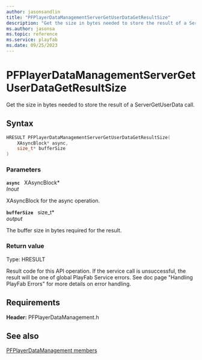 ```yaml
---
author: jasonsandlin
title: "PFPlayerDataManagementServerGetUserDataGetResultSize"
description: "Get the size in bytes needed to store the result of a ServerGetUserData call."
ms.author: jasonsa
ms.topic: reference
ms.service: playfab
ms.date: 09/25/2023
---
```


# PFPlayerDataManagementServerGetUserDataGetResultSize  

Get the size in bytes needed to store the result of a ServerGetUserData call.  

## Syntax  
  
```cpp
HRESULT PFPlayerDataManagementServerGetUserDataGetResultSize(  
    XAsyncBlock* async,  
    size_t* bufferSize  
)  
```  
  
### Parameters  
  
**`async`** &nbsp; XAsyncBlock*  
*_Inout_*  
  
XAsyncBlock for the async operation.  
  
**`bufferSize`** &nbsp; size_t*  
*output*  
  
The buffer size in bytes required for the result.  
  
  
### Return value
Type: HRESULT
  
Result code for this API operation. If the service call is unsuccessful, the result will be one of global PlayFab Service errors. See doc page "Handling PlayFab Errors" for more details on error handling.
  
  
## Requirements  
  
**Header:** PFPlayerDataManagement.h
  
## See also  
[PFPlayerDataManagement members](../pfplayerdatamanagement_members.md)  

  
  
